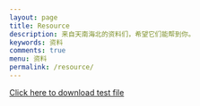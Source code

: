 ```yaml
---
layout: page
title: Resource
description: 来自天南海北的资料们，希望它们能帮到你。
keywords: 资料
comments: true
menu: 资料
permalink: /resource/
---
```


<a href="https://doublecabbage.github.io/Resource/test.txt" download="My File">
    Click here to download test file
</a>
